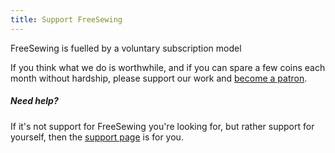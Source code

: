 ```yaml
---
title: Support FreeSewing
---
```


FreeSewing is fuelled by a voluntary subscription model

If you think what we do is worthwhile, and if you can spare a few coins each
month without hardship, please support our work and [become a 
patron](https://freesewing.org/patrons/join).

<Note>

##### Need help?
If it's not support for FreeSewing you're looking for, but rather
support for yourself, then the [support page](https://freesewing.org/support) is for you.
</Note>
